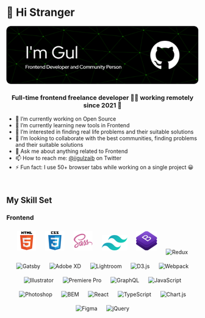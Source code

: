 # 👋 Hi Stranger

![Muhammad Gulzaib](header.png)

### <div align="center">Full-time frontend freelance developer 👨‍💻 working remotely since 2021 🚀</div>

- 🔭 I’m currently working on Open Source
- 🌱 I’m currently learning new tools in Frontend
- 👀 I’m interested in finding real life problems and their suitable solutions
- 💞️ I’m looking to collaborate with the best communities, finding problems and their suitable solutions
- 💬 Ask me about anything related to Frontend
- 📫 How to reach me: [@iigulzaib](https://twitter.com/iigulzaib) on Twitter
- ⚡ Fun fact: I use 50+ browser tabs while working on a single project 😀  
<br>

## My Skill Set  

### Frontend
<div align="center">
<!-- Languages and Framworks -->
<img style="margin: 10px" src="logos/html5-original-wordmark.svg" title="HTML 5" alt="HTML5" height="50" />
<img style="margin: 10px" src="logos/css3-original-wordmark.svg" title="CSS 3" alt="CSS3" height="50" />
<img style="margin: 10px" src="logos/sass-original.svg" title="SASS - CSS Preprocessor" alt="Sass" height="50" />
<img style="margin: 10px" src="logos/Tailwind-CSS-Logo.webp" title="Tailwind CSS" alt="Tailwind Css" height="40" />
<img style="margin: 10px" src="logos/bootstrap.webp" title="Bootstrap 5" alt="Bootstrap" height="50" />
<!-- Graphics Designing -->
<img style="margin: 10px" src="https://profilinator.rishav.dev/skills-assets/redux-original.svg" alt="Redux" height="50" /> 
<img style="margin: 10px" src="https://profilinator.rishav.dev/skills-assets/gatsby.png" alt="Gatsby" height="50" />
<img style="margin: 10px" src="https://profilinator.rishav.dev/skills-assets/adobexd.png" alt="Adobe XD" height="50" />
<img style="margin: 10px" src="https://profilinator.rishav.dev/skills-assets/lightroom.png" alt="Lightroom" height="50" />
<img style="margin: 10px" src="https://profilinator.rishav.dev/skills-assets/d3js-original.svg" alt="D3.js" height="50" />
<img style="margin: 10px" src="https://profilinator.rishav.dev/skills-assets/webpack-original.svg" alt="Webpack" height="50" />
<img style="margin: 10px" src="https://profilinator.rishav.dev/skills-assets/adobe_illustrator-icon.svg" alt="Illustrator" height="50" /> 
<img style="margin: 10px" src="https://profilinator.rishav.dev/skills-assets/adobepremierepro.png" alt="Premiere Pro" height="50" /> 
<img style="margin: 10px" src="https://profilinator.rishav.dev/skills-assets/graphql.png" alt="GraphQL" height="50" />
<img style="margin: 10px" src="https://profilinator.rishav.dev/skills-assets/javascript-original.svg" alt="JavaScript" height="50" />
<img style="margin: 10px" src="https://profilinator.rishav.dev/skills-assets/photoshop-plain.svg" alt="Photoshop" height="50" />
<img style="margin: 10px" src="https://profilinator.rishav.dev/skills-assets/bem.svg" alt="BEM" height="50" />
<img style="margin: 10px" src="https://profilinator.rishav.dev/skills-assets/react-original-wordmark.svg" alt="React" height="50" /> 
<img style="margin: 10px" src="https://profilinator.rishav.dev/skills-assets/typescript-original.svg" alt="TypeScript" height="50" />
<img style="margin: 10px" src="https://profilinator.rishav.dev/skills-assets/logo-title.svg" alt="Chart.js" height="50" />
<img style="margin: 10px" src="https://profilinator.rishav.dev/skills-assets/figma-icon.svg" alt="Figma" height="50" />
<img style="margin: 10px" src="https://profilinator.rishav.dev/skills-assets/jquery.png" alt="jQuery" height="50" />
</div>

<!---
imgul/imgul is a ✨ special ✨ repository because its `README.md` (this file) appears on your GitHub profile.
You can click the Preview link to take a look at your changes.
--->
